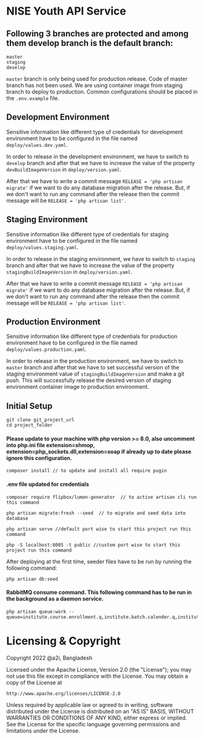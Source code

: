 # NISE Youth API Service

## Following 3 branches are protected and among them develop branch is the default branch:
```shell
master
staging
develop
```

```master``` branch is only being used for production release.
Code of master branch has not been used. We are using container image from staging branch to deploy to production.
Common configurations should be placed in the ```.env.example``` file.

## Development Environment
Sensitive information like different type of credentials for development environment have to be configured in the file named ```deploy/values.dev.yaml```.

In order to release in the development environment, we have to switch to ```develop``` branch and after that we have to increase the value of the property ```devBuildImageVersion``` in ```deploy/version.yaml```.

After that we have to write a commit message ```RELEASE = 'php artisan migrate'``` if we want to do any database migration after the release. But, if we don't
want to run any command after the release then the commit message will be ```RELEASE = 'php artisan list'```.

## Staging Environment
Sensitive information like different type of credentials for staging environment have to be configured in the file named ```deploy/values.staging.yaml```.

In order to release in the staging environment, we have to switch to ```staging``` branch and after that  we have to increase the value of the property ```stagingBuildImageVersion``` in ```deploy/version.yaml```.

After that we have to write a commit message ```RELEASE = 'php artisan migrate'``` if we want to do any database migration after the release. But, if we don't
want to run any command after the release then the commit message will be ```RELEASE = 'php artisan list'```.

## Production Environment
Sensitive information like different type of credentials for production environment have to be configured in the file named ```deploy/values.production.yaml```.

In order to release in the production environment, we have to switch to ```master``` branch and after that  we have to set successful version of the staging environment value of ```stagingBuildImageVersion``` and
make a git push. This will successfully release the desired version of staging environment container image to production environment.

## Initial Setup

```shell
git clone git_project_url
cd project_folder
```

#### Please update to your machine with php version >= 8.0, also uncomment into php.ini file extension=shmop, extension=php_sockets.dll,extension=soap if already up to date please ignore this configuration.

```shell
composer install // to update and install all require pugin
```

#### .env file updated for credentials 

```shell
composer require flipbox/lumen-generator  // to active artisan cli run this command

php artisan migrate:fresh --seed  // to migrate and seed data into database

php artisan serve //default port wise to start this project run this command

php -S localhost:8005 -t public //custom port wise to start this project run this command
```



After deploying at the first time, seeder files have to be run by running the following command:

```php artisan db:seed```

#### RabbitMQ consume command. This following command has to be run in the background as a daemon service.
```shell
php artisan queue:work --queue=institute.course.enrollment.q,institute.batch.calender.q,institute.db.sync.q
```




# Licensing & Copyright

Copyright 2022 @a2i, Bangladesh

Licensed under the Apache License, Version 2.0 (the "License");
you may not use this file except in compliance with the License.
You may obtain a copy of the License at

    http://www.apache.org/licenses/LICENSE-2.0

Unless required by applicable law or agreed to in writing, software
distributed under the License is distributed on an "AS IS" BASIS,
WITHOUT WARRANTIES OR CONDITIONS OF ANY KIND, either express or implied.
See the License for the specific language governing permissions and
limitations under the License.

